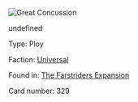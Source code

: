 
![Great Concussion](https://warhammerunderworlds.com/wp-content/uploads/sites/6/2018/03/329_ENG.png)

undefined

Type: Ploy

Faction: [Universal](/factions/universal.md)

Found in: [The Farstriders Expansion](/locations/the-farstriders-expansion.md)

Card number: 329
